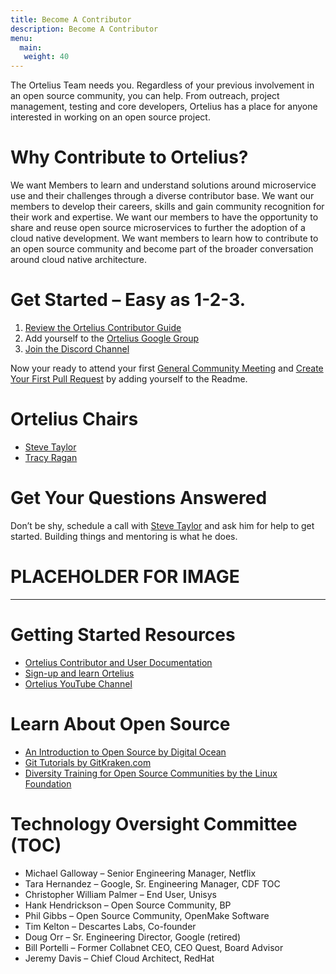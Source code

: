 ```yaml
---
title: Become A Contributor
description: Become A Contributor
menu:
  main:
   weight: 40
---
```

The Ortelius Team needs you. Regardless of your previous involvement in an open source community, you can help.  From outreach, project management, testing and core developers, Ortelius has a place for anyone interested in working on an open source project.


# Why Contribute to Ortelius?
We want Members to learn and understand solutions around microservice use and their challenges through a diverse contributor base.
We want our members to develop their careers, skills and gain community recognition for their work and expertise.
We want our members to have the opportunity to share and reuse open source microservices to further the adoption of a cloud native development.
We want members to learn how to contribute to an open source community and become part of the broader conversation around cloud native architecture.

# Get Started – Easy as 1-2-3.
1. [Review the Ortelius Contributor Guide](https://docs.ortelius.io/guides/contributorguide/)
2. Add yourself to the [Ortelius Google Group](https://groups.google.com/g/ortelius-dev)
3. [Join the Discord Channel](https://discord.gg/ZtXU74x)

Now your ready to attend your first [General Community Meeting](https://ortelius.io/events/) and [Create Your First Pull Request](https://docs.ortelius.io/guides/contributorguide/pull-request-cheat-sheet/) by adding yourself to the Readme.

# Ortelius Chairs
- [Steve Taylor](%20steve@deployhub.com)
- [Tracy Ragan](%20tracy@deployhub.com)

# Get Your Questions Answered
Don’t be shy, schedule a call with [Steve Taylor](https://drift.me/sbtaylor15/meeting/quickpeek) and ask him for help to get started. Building things and mentoring is what he does.

# PLACEHOLDER FOR IMAGE

---

# Getting Started Resources
- [Ortelius Contributor and User Documentation](https://docs.ortelius.io/guides/)
- [Sign-up and learn Ortelius](https://www.deployhub.com/register-for-team/)
- [Ortelius YouTube Channel](https://www.youtube.com/channel/UCw2LfF0mqkaXdvqfVnIPWmw)
 

# Learn About Open Source
- [An Introduction to Open Source by Digital Ocean](https://www.digitalocean.com/community/tutorial_series/an-introduction-to-open-source)
- [Git Tutorials by GitKraken.com](https://www.gitkraken.com/learn/git/tutorials?utm_campaign=Learn%20Git%20with%20GitKraken&utm_medium=email&_hsenc=p2ANqtz-83FGJVoZFPeSHnrckHa9YVvbdiBgW299Ch5DZ9AfBlOTQraeHvmiewbhJHIYHenTmFeaV4hMEJBf6qLnoPwbzCxHoLrg&_hsmi=99645055&utm_content=99643100&utm_source=hs_email&hsCtaTracking=edf933f3-dafa-487c-82c4-39ab452552ab%7C62f6dae8-481b-421e-9b19-41a129aaecbc)
- [Diversity Training for Open Source Communities by the Linux Foundation](https://training.linuxfoundation.org/training/inclusive-open-source-community-orientation-lfc102/)


# Technology Oversight Committee (TOC)
- Michael Galloway – Senior Engineering Manager, Netflix
- Tara Hernandez – Google, Sr. Engineering Manager, CDF TOC
- Christopher William Palmer – End User, Unisys
- Hank Hendrickson  – Open Source Community, BP
- Phil Gibbs – Open Source Community, OpenMake Software
- Tim Kelton – Descartes Labs, Co-founder
- Doug Orr – Sr. Engineering Director, Google (retired)
- Bill Portelli – Former Collabnet CEO, CEO Quest, Board Advisor
- Jeremy Davis – Chief Cloud Architect, RedHat
 